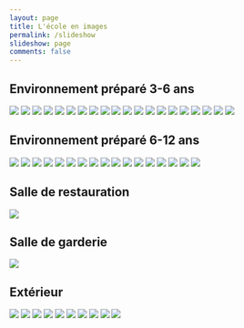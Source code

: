 ```yaml
---
layout: page
title: L'école en images
permalink: /slideshow
slideshow: page
comments: false
---
```


## Environnement préparé 3-6 ans

[![](/assets/images/slideshow_small/environment_3-6/DSC_3944.webp)](/assets/images/slideshow_big/environment_3-6/DSC_3944.jpg)
[![](/assets/images/slideshow_small/environment_3-6/DSC_3945.webp)](/assets/images/slideshow_big/environment_3-6/DSC_3945.jpg)
[![](/assets/images/slideshow_small/environment_3-6/DSC_3946.webp)](/assets/images/slideshow_big/environment_3-6/DSC_3946.jpg)
[![](/assets/images/slideshow_small/environment_3-6/DSC_3948.webp)](/assets/images/slideshow_big/environment_3-6/DSC_3948.jpg)
[![](/assets/images/slideshow_small/environment_3-6/DSC_3952.webp)](/assets/images/slideshow_big/environment_3-6/DSC_3952.jpg)
[![](/assets/images/slideshow_small/environment_3-6/DSC_3953.webp)](/assets/images/slideshow_big/environment_3-6/DSC_3953.jpg)
[![](/assets/images/slideshow_small/environment_3-6/DSC_3954.webp)](/assets/images/slideshow_big/environment_3-6/DSC_3954.jpg)
[![](/assets/images/slideshow_small/environment_3-6/DSC_3956.webp)](/assets/images/slideshow_big/environment_3-6/DSC_3956.jpg)
[![](/assets/images/slideshow_small/environment_3-6/DSC_3957.webp)](/assets/images/slideshow_big/environment_3-6/DSC_3957.jpg)
[![](/assets/images/slideshow_small/environment_3-6/DSC_3959.webp)](/assets/images/slideshow_big/environment_3-6/DSC_3959.jpg)
[![](/assets/images/slideshow_small/environment_3-6/DSC_3961.webp)](/assets/images/slideshow_big/environment_3-6/DSC_3961.jpg)
[![](/assets/images/slideshow_small/environment_3-6/DSC_3963.webp)](/assets/images/slideshow_big/environment_3-6/DSC_3963.jpg)
[![](/assets/images/slideshow_small/environment_3-6/DSC_3964.webp)](/assets/images/slideshow_big/environment_3-6/DSC_3964.jpg)
[![](/assets/images/slideshow_small/environment_3-6/DSC_3965.webp)](/assets/images/slideshow_big/environment_3-6/DSC_3965.jpg)
[![](/assets/images/slideshow_small/environment_3-6/DSC_3967.webp)](/assets/images/slideshow_big/environment_3-6/DSC_3967.jpg)
[![](/assets/images/slideshow_small/environment_3-6/DSC_3968.webp)](/assets/images/slideshow_big/environment_3-6/DSC_3968.jpg)
[![](/assets/images/slideshow_small/environment_3-6/DSC_3973.webp)](/assets/images/slideshow_big/environment_3-6/DSC_3973.jpg)
[![](/assets/images/slideshow_small/environment_3-6/DSC_3974.webp)](/assets/images/slideshow_big/environment_3-6/DSC_3974.jpg)
[![](/assets/images/slideshow_small/environment_3-6/DSC_3975.webp)](/assets/images/slideshow_big/environment_3-6/DSC_3975.jpg)
[![](/assets/images/slideshow_small/environment_3-6/DSC_3998.webp)](/assets/images/slideshow_big/environment_3-6/DSC_3998.jpg)

## Environnement préparé 6-12 ans

[![](/assets/images/slideshow_small/environment_6-12/DSC_3972.webp)](/assets/images/slideshow_big/environment_6-12/DSC_3972.jpg)
[![](/assets/images/slideshow_small/environment_6-12/DSC_3977.webp)](/assets/images/slideshow_big/environment_6-12/DSC_3977.jpg)
[![](/assets/images/slideshow_small/environment_6-12/DSC_3978.webp)](/assets/images/slideshow_big/environment_6-12/DSC_3978.jpg)
[![](/assets/images/slideshow_small/environment_6-12/DSC_3979.webp)](/assets/images/slideshow_big/environment_6-12/DSC_3979.jpg)
[![](/assets/images/slideshow_small/environment_6-12/DSC_3982.webp)](/assets/images/slideshow_big/environment_6-12/DSC_3982.jpg)
[![](/assets/images/slideshow_small/environment_6-12/DSC_3985.webp)](/assets/images/slideshow_big/environment_6-12/DSC_3985.jpg)
[![](/assets/images/slideshow_small/environment_6-12/DSC_3986.webp)](/assets/images/slideshow_big/environment_6-12/DSC_3986.jpg)
[![](/assets/images/slideshow_small/environment_6-12/DSC_3987.webp)](/assets/images/slideshow_big/environment_6-12/DSC_3987.jpg)
[![](/assets/images/slideshow_small/environment_6-12/DSC_3988.webp)](/assets/images/slideshow_big/environment_6-12/DSC_3988.jpg)
[![](/assets/images/slideshow_small/environment_6-12/DSC_3989.webp)](/assets/images/slideshow_big/environment_6-12/DSC_3989.jpg)
[![](/assets/images/slideshow_small/environment_6-12/DSC_3990.webp)](/assets/images/slideshow_big/environment_6-12/DSC_3990.jpg)
[![](/assets/images/slideshow_small/environment_6-12/DSC_3991.webp)](/assets/images/slideshow_big/environment_6-12/DSC_3991.jpg)
[![](/assets/images/slideshow_small/environment_6-12/DSC_3992.webp)](/assets/images/slideshow_big/environment_6-12/DSC_3992.jpg)
[![](/assets/images/slideshow_small/environment_6-12/DSC_3993.webp)](/assets/images/slideshow_big/environment_6-12/DSC_3993.jpg)
[![](/assets/images/slideshow_small/environment_6-12/DSC_3994.webp)](/assets/images/slideshow_big/environment_6-12/DSC_3994.jpg)
[![](/assets/images/slideshow_small/environment_6-12/DSC_3995.webp)](/assets/images/slideshow_big/environment_6-12/DSC_3995.jpg)
[![](/assets/images/slideshow_small/environment_6-12/DSC_3997.webp)](/assets/images/slideshow_big/environment_6-12/DSC_3997.jpg)

## Salle de restauration

[![](/assets/images/slideshow_small/restaurant/DSC_4014.webp)](/assets/images/slideshow_big/restaurant/DSC_4014.jpg)

## Salle de garderie

[![](/assets/images/slideshow_small/nursery/DSC_4015.webp)](/assets/images/slideshow_big/nursery/DSC_4015.jpg)

## Extérieur

[![](/assets/images/slideshow_small/outside/DSC_4001.webp)](/assets/images/slideshow_big/outside/DSC_4001.jpg)
[![](/assets/images/slideshow_small/outside/DSC_4002.webp)](/assets/images/slideshow_big/outside/DSC_4002.jpg)
[![](/assets/images/slideshow_small/outside/DSC_4005.webp)](/assets/images/slideshow_big/outside/DSC_4005.jpg)
[![](/assets/images/slideshow_small/outside/DSC_4006.webp)](/assets/images/slideshow_big/outside/DSC_4006.jpg)
[![](/assets/images/slideshow_small/outside/DSC_4007.webp)](/assets/images/slideshow_big/outside/DSC_4007.jpg)
[![](/assets/images/slideshow_small/outside/DSC_4008.webp)](/assets/images/slideshow_big/outside/DSC_4008.jpg)
[![](/assets/images/slideshow_small/outside/DSC_4009.webp)](/assets/images/slideshow_big/outside/DSC_4009.jpg)
[![](/assets/images/slideshow_small/outside/DSC_4010.webp)](/assets/images/slideshow_big/outside/DSC_4010.jpg)
[![](/assets/images/slideshow_small/outside/DSC_4011.webp)](/assets/images/slideshow_big/outside/DSC_4011.jpg)
[![](/assets/images/slideshow_small/outside/DSC_4016.webp)](/assets/images/slideshow_big/outside/DSC_4016.jpg)
